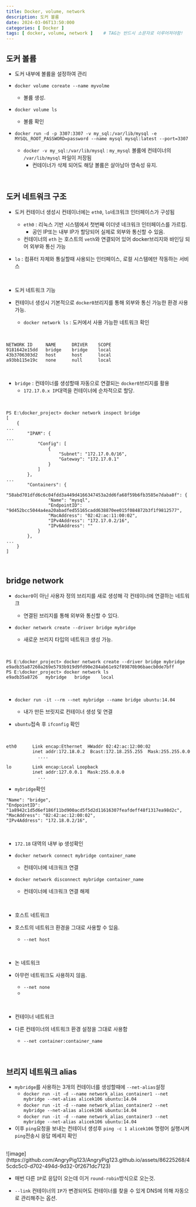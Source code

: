 ```yaml
---
title: Docker, volume, network
description: 도커 볼륨
date: 2024-03-06T13:50:000
categories: [ Docker ]
tags: [ docker, volume, network ]    # TAG는 반드시 소문자로 이루어져야함!
---
```


<h2>도커 볼륨</h2>

- 도커 내부에 볼륨을 설정하여 관리

- ```docker volume coreate --name myvolme```
  - 볼륨 생성.

- ```docker volume ls```
  - 볼륨 확인

- ```docker run -d -p 3307:3307 -v my_sql:/var/lib/mysql -e MYSQL_ROOT_PASSWORD=password --name mysql mysql:latest --port=3307 ```
  - ```docker -v my_sql:/var/lib/mysql``` : ```my_mysql``` 볼륨에 컨테이너의 ```/var/lib/mysql``` 파일이 저장됨
    - 컨테이너가 삭제 되어도 해당 볼륨은 살아남아 영속성 유지.

<br>

<h2> 도커 네트워크 구조 </h2>

- 도커 컨테이너 생성시 컨테이너에는 ```eth0```, ```lo```네크워크 인터페이스가 구성됨
  - ```eth0``` : 리눅스 기반 시스템에서 첫번째 이더넷 네크워크 인터페이스를 가르킴.
    - 공인 IP또는 내부 IP가 할당되어 실제로 외부와 통신할 수 있음.
  - 컨테이너의 ```eth``` 는 호스트의 ```veth```와 연결되어 있어 docker브리지와 바인딩 되어 외부와 통신 가능

- ```lo``` : 컴퓨터 자체와 통실할때 사용되는 인터페이스, 로컬 시스템에만 작동하는 서비스

<br>

- 도커 네트워크 기능

- 컨테이너 생성시 기본적으로 ```docker0```브리지를 통해 외부와 통신 가능한 환경 사용 가능.
  - ```docker network ls``` : 도커에서 사용 가능한 네트워크 확인

<br>

```text
NETWORK ID     NAME      DRIVER    SCOPE
9181642e15dd   bridge    bridge    local
43b3706303d2   host      host      local
a93bb115e19c   none      null      local
```

<br>

- ```bridge``` : 컨테이너를 생성할때 자동으로 연결되는 ```docker0```브리지를 활용
  - ```172.17.0.x IP```대역을 컨테이너에 순차적으로 할당.

<br>

```text
PS E:\docker_project> docker network inspect bridge
[
    {
...
        "IPAM": {
...
            "Config": [
                {
                    "Subnet": "172.17.0.0/16",
                    "Gateway": "172.17.0.1"
                }
            ]
        },
...
        "Containers": {
            "58abd701dfd6c6c04fdd3a449d4166347453a2dd6fa68f59b6fb3585e7daba8f": {
                "Name": "mysql",
                "EndpointID": "9d452bcc5044a4ea20abadfed55165cadd638870ee015f084872b3f1f9812577",
                "MacAddress": "02:42:ac:11:00:02",
                "IPv4Address": "172.17.0.2/16",
                "IPv6Address": ""
            }
        },
...
    }
]

```

<br>

<h2> bridge network </h2>

- ```docker0```이 아닌 사용자 정의 브리지를 새로 생성해 각 컨테이너에 연결하는 네트워크
  - 연결된 브리지를 통해 외부와 통신할 수 있다.

- ```docker network create --driver bridge mybridge```
  - 새로운 브리지 타입의 네트워크 생성 가능.

<br>

```text
PS E:\docker_project> docker network create --driver bridge mybridge
e9adb35a87260a269e5793b919d9fd90e284ab61e92f89870b96baecb0de7bff
PS E:\docker_project> docker network ls
e9adb35a8726   mybridge   bridge    local
```

<br>

- ```docker run -it --rm --net mybridge --name bridge ubuntu:14.04```
  - 내가 만든 브릿지로 컨테이너 생성 및 연결

- ```ubuntu```접속 후 ```ifconfig``` 확인

<br>

```text
eth0      Link encap:Ethernet  HWaddr 02:42:ac:12:00:02
          inet addr:172.18.0.2  Bcast:172.18.255.255  Mask:255.255.0.0
            ....

lo        Link encap:Local Loopback
          inet addr:127.0.0.1  Mask:255.0.0.0
            ...
```

- ```mybridge```확인

```text
"Name": "bridge",
"EndpointID": "1a8942c1d5d6ef186f11bd900acd5f5d2d11616307feafdeff48f1317ea98d2c",
"MacAddress": "02:42:ac:12:00:02",
"IPv4Address": "172.18.0.2/16",
```

<br>

- ```172.18``` 대역의 내부 ip 생성확인

- ```docker network connect mybridge container_name```
  - 컨테이너에 네크워크 연결

- ```docker network disconnect mybridge container_name```
  - 컨테이너에 네크워크 연결 해제

<br>

- 호스트 네트워크

- 호스트의 네트워크 환경을 그대로 사용할 수 있음.
  - ```--net host```

<br>

- 논 네트워크

- 아무런 네트워크도 사용하지 않음.
  - ```--net none```
  -

<br>

- 컨테이너 네트워크

- 다른 컨테이너의 네트워크 환경 설정을 그대로 사용함
  - ```--net container:container_name```

<br>

<h2> 브리지 네트워크 alias </h2>

- ```mybridge```를 사용하는 3개의 컨테이너를 생성할때에 ```--net-alias```설정
  - ```docker run -it -d --name network_alias_container1 --net mybridge --net-alias alicek106 ubuntu:14.04```
  - ```docker run -it -d --name network_alias_container2 --net mybridge --net-alias alicek106 ubuntu:14.04```
  - ```docker run -it -d --name network_alias_container3 --net mybridge --net-alias alicek106 ubuntu:14.04```
- 이후 ```ping```요청을 보내는 컨테이너 생성후 ```ping -c 1 alicek106``` 명령어 실행시켜  ```ping```전송시 응답 메세지 확인

<br>
![image](https://github.com/AngryPig123/AngryPig123.github.io/assets/86225268/45cdc5c0-d702-494d-9d32-0f2671dc7123)

<br>

- 매번 다른 ```IP```로 응답이 오는데 이거 ```round-robin```방식으로 오는것.

- ```--link``` 컨테이너의 ```IP```가 변경되어도 컨테이너를 찾을 수 있게 DNS에 의해 자동으로 관리해주는 옵션.

